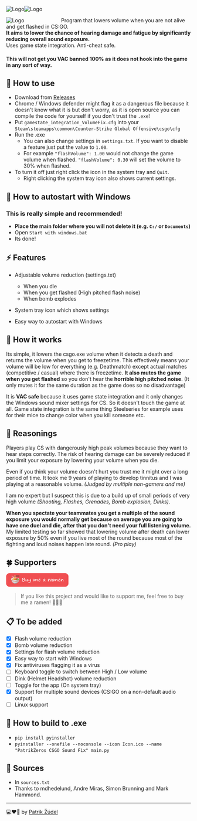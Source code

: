 <img src="https://raw.githubusercontent.com/patrikzudel/PatrikZeros-CSGO-Sound-Fix/main/Logos/LogoLight.png?sanitize=true#gh-dark-mode-only" alt="Logo"><img src="https://raw.githubusercontent.com/patrikzudel/PatrikZeros-CSGO-Sound-Fix/main/Logos/LogoDark.png?sanitize=true#gh-light-mode-only" alt="Logo">

<a href="https://raw.githubusercontent.com/patrikzudel/PatrikZeros-CSGO-Sound-Fix/main/Logos/FaceitVerified.png">
<img src="https://raw.githubusercontent.com/patrikzudel/PatrikZeros-CSGO-Sound-Fix/main/Logos/FaceitVerified.png?sanitize=true#gh-light-mode-only" alt="Logo" width="150px" style="float: left"></a>

Program that lowers volume when you are not alive and get flashed in CS:GO.  
**It aims to lower the chance of hearing damage and fatigue by significantly reducing overall sound exposure.**  
Uses game state integration. Anti-cheat safe. 

  #### This will not get you VAC banned 100%  as it does not hook into the game in any sort of way.

  ## 📖 How to use
  - Download from [Releases](https://github.com/patrikzudel/PatrikZeros-CSGO-Sound-Fix/releases/)
  - Chrome / Windows defender might flag it as a dangerous file because it doesn't know what it is but don't worry, as it is open source you can compile the code for yourself if you don't trust the `.exe`!
  - Put `gamestate_integration_VolumeFix.cfg` into your `Steam\steamapps\common\Counter-Strike Global Offensive\csgo\cfg`
  - Run the .exe
    - You can also change settings in `settings.txt`. If you want to disable a feature just put the value to `1.00`. 
    - For example `"flashVolume": 1.00` would not change the game volume when flashed. `"flashVolume": 0.30` will set the volume to 30% when flashed.
  - To turn it off just right click the icon in the system tray and `Quit`.
    - Right clicking the system tray icon also shows current settings.


  ## 🎯 How to autostart with Windows
### This is really simple and recommended!

  - **Place the main folder where you will not delete it (e.g. `C:/` or `Documents`)**
  - Open `Start with windows.bat`
  - Its done!

## ⚡ Features
- Adjustable volume reduction (settings.txt)
  - When you die
  - When you get flashed (High pitched flash noise)
  - When bomb explodes
  
- System tray icon which shows settings

- Easy way to autostart with Windows

## 📖 How it works

Its simple, it lowers the csgo.exe volume when it detects a death and returns the volume when you get to freezetime. 
This effectively means your volume will be low for everything (e.g. Deathmatch) except actual matches (competitive / casual) where there is freezetime. **It also mutes the game when you get flashed** so you don't hear the **horrible high pitched noise**. (It only mutes it for the same duration as the game does so no disadvantage)

It is **VAC safe** because it uses game state integration and it only changes the Windows sound mixer settings for CS. So it doesn't touch the game at all. Game state integration is the same thing Steelseries for example uses for their mice to change color when you kill someone etc.

  ## 💬 Reasonings
  Players play CS with dangerously high peak volumes because they want to hear steps correctly. The risk of hearing damage can be severely reduced if you limit your exposure by lowering your volume when you die. 

  Even if you think your volume doesn't hurt you trust me it might over a long period of time. It took me 9 years of playing to develop tinnitus and I was playing at a reasonable volume. *(Judged by multiple non-gamers and me)* 

  I am no expert but I suspect this is due to a build up of small periods of very high volume *(Shooting, Flashes, Grenades, Bomb explosion, Dinks)*. 

**When you spectate your teammates you get a multiple of the sound exposure you would normally get because on average you are going to have one duel and die, after that you don't need your full listening volume.**
My limited testing so far showed that lowering volume after death can lower exposure by 50% even if you live most of the round because most of the fighting and loud noises happen late round. *(Pro play)*

## 🍀 Supporters

**[!["Buy Me A Ramen"](https://raw.githubusercontent.com/patrikzudel/patrikzudel/main/ramen.png)](https://www.buymeacoffee.com/patrikzero)**

> If you like this project and would like to support me, feel free to buy me a ramen! 🍜🍜🍜

  ## 📋 To be added

  - [x] Flash volume reduction
  - [x] Bomb volume reduction
  - [x] Settings for flash volume reduction
  - [x] Easy way to start with Windows
  - [x] Fix antiviruses flagging it as a virus
  - [ ] Keyboard toggle to switch between High / Low volume
  - [ ] Dink (Helmet Headshot) volume reduction
  - [ ] Toggle for the app (On system tray)
  - [x] Support for multiple sound devices (CS:GO on a non-default audio output)
  - [ ] Linux support

  ## 📃 How to build to .exe
  - `pip install pyinstaller`
  - `pyinstaller --onefile --noconsole --icon Icon.ico --name "PatrikZeros CSGO Sound Fix" main.py`

## 📃 Sources
- In `sources.txt`
- Thanks to mdhedelund, Andre Miras, Simon Brunning and Mark Hammond.

---

💻❤🍲 by [Patrik Žúdel](https://twitter.com/PatrikZero)
